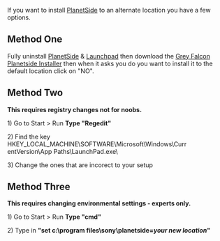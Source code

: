 If you want to install [PlanetSide](PlanetSide.md) to an alternate location you
have a few options.

## Method One

Fully uninstall [PlanetSide](PlanetSide.md) & [Launchpad](Launchpad.md) then
download the
[Grey Falcon Planetside Installer](http://www.greyfalcon.net/psinstall.exe) then
when it asks you do you want to install it to the default location click on
"NO".

## Method Two

**This requires registry changes not for noobs.**

1\) Go to Start \> Run **Type "Regedit"**

2\) Find the key HKEY_LOCAL_MACHINE\\SOFTWARE\\Microsoft\\Windows\\Curr
entVersion\\App Paths\\LaunchPad.exe\\

3\) Change the ones that are incorect to your setup

## Method Three

**This requires changing environmental settings - experts only.**

1\) Go to Start \> Run **Type "cmd"**

2\) Type in **"set c:\\program files\\sony\\planetside=_your new location_"**

<!--[Category:Game Guides](Category:Game_Guides.md)-->
